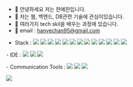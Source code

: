 - 👋 안녕하세요 저는 한예찬입니다.
- 👀 저는 웹, 백엔드, DB관련 기술에 관심이있습니다.
- 🌱 여러가지 tech skil을 배우는 과정에 있습니다.
- 👊 email : hanyechan95@gmail.com

<!---
Hanecorin/Hanecorin is a ✨ special ✨ repository because its `README.md` (this file) appears on your GitHub profile.
You can click the Preview link to take a look at your changes.
--->


- Stack : <img src="https://img.shields.io/badge/JAVA-007396?style=for-the-badge&logo=JAVA&logoColor=white"> <img src="https://img.shields.io/badge/spring-6DB33F?style=for-the-badge&logo=spring&logoColor=white"> <img src="https://img.shields.io/badge/SpringBoot-6DB33F?style=for-the-badge&logo=SpringBoot&logoColor=white"> <img src="https://img.shields.io/badge/python-3776AB?style=for-the-badge&logo=python&logoColor=white"> <img src="https://img.shields.io/badge/Flask-000000?style=for-the-badge&logo=Flask&logoColor=white"> <img src="https://img.shields.io/badge/Tensorflow-FF6F00?style=for-the-badge&logo=tensorflow&logoColor=white"> <img src="https://img.shields.io/badge/mysql-4479A1?style=for-the-badge&logo=mysql&logoColor=white"> <img src="https://img.shields.io/badge/react-61DAFB?style=for-the-badge&logo=react&logoColor=black"> <img src="https://img.shields.io/badge/javascript-F7DF1E?style=for-the-badge&logo=javascript&logoColor=black"> <img src="https://img.shields.io/badge/html-E34F26?style=for-the-badge&logo=html5&logoColor=white"> <img src="https://img.shields.io/badge/css-1572B6?style=for-the-badge&logo=css3&logoColor=white"> <img src="https://img.shields.io/badge/amazonaws-232F3E?style=for-the-badge&logo=amazonaws&logoColor=white">  <img src="https://img.shields.io/badge/json-000000?style=for-the-badge&logo=json&logoColor=white"> 


<p>
- IDE : <img src="https://img.shields.io/badge/Visual%20Studio%20Code-0078d7.svg?style=for-the-badge&logo=visual-studio-code&logoColor=white"> <img src="https://img.shields.io/badge/Eclipse-2C2255.svg?style=for-the-badge&logo=Eclipse-ide&logoColor=white"> <img src="https://img.shields.io/badge/Jupyter-F37626.svg?style=for-the-badge&logo=Jupyter&logoColor=white"> 
</p>

<p>
- Communication Tools : <img src="https://img.shields.io/badge/Jira Software-0052CC.svg?style=for-the-badge&logo=Jira Software&logoColor=white"> <img src="https://img.shields.io/badge/slack-4A154B.svg?style=for-the-badge&logo=slack&logoColor=white"> <img src="https://img.shields.io/badge/Postman-FF6C37?style=for-the-badge&logo=postman&logoColor=white">
</p>
  
<img src="https://github-readme-stats.vercel.app/api?username=Hanecorin&layout=compact&show_icons=true&theme=vue&hide_border=true" />

